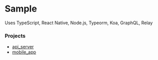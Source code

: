 # Sample

Uses TypeScript, React Native, Node.js, Typeorm, Koa, GraphQL, Relay

### Projects
* [api_server](api_server)
* [mobile_app](mobile_app)

